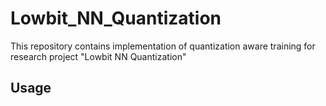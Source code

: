 # Lowbit_NN_Quantization
This repository contains implementation of quantization aware training for research project "Lowbit NN Quantization"

## Usage

